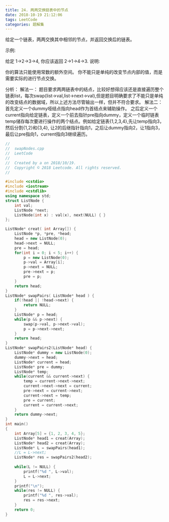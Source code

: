 ```yaml
---
title: 24. 两两交换链表中的节点
date: 2018-10-19 21:12:06
tags: LeetCode
categories: 题解集
---
```


给定一个链表，两两交换其中相邻的节点，并返回交换后的链表。

示例:

给定 1->2->3->4, 你应该返回 2->1->4->3.
说明:

你的算法只能使用常数的额外空间。
你不能只是单纯的改变节点内部的值，而是需要实际的进行节点交换。

分析：
解法一：
题目要求两两链表中的结点，比较好想得应该还是直接遍历整个链表list，每次swap(list->val,list->next->val),但是题目明确要求了不能只是单纯的改变结点的数据域，所以上述方法尽管输出一样，但并不符合要求。
解法二：
首先定义一个dummy哑结点指向head作为首结点来辅助操作。
之后定义一个current指向给定链表，定义一个前去指针pre指向dummy，定义一个临时链表temp储存每次要进行操作的两个结点。例如给定链表{1,2,3,4},先让temp指向3，然后分割{1,2}和{3,4},
让2的后继指针指向1，之后让dummy指向2，让1指向3，最后让pre指向1，current指向3继续遍历。
```cpp
//
//  swapNodes.cpp
//  LeetCode
//
//  Created by a on 2018/10/19.
//  Copyright © 2018 Leetcode. All rights reserved.
//

#include <cstdio>
#include <iostream>
#include <cstdlib>
using namespace std;
struct ListNode {
    int val;
    ListNode *next;
    ListNode(int x) : val(x), next(NULL) { }
};

ListNode* creat( int Array[]) {
    ListNode *p, *pre, *head;
    head = new ListNode(0);
    head->next = NULL;
    pre = head;
    for(int i = 0; i < 5; i++) {
        p = new ListNode(0);
        p->val = Array[i];
        p->next = NULL;
        pre->next = p;
        pre = p;
    }
    return head;
}
ListNode* swapPairs( ListNode* head ) {
    if(!head || !head->next) {
        return NULL;
    }
    ListNode* p = head;
    while(p && p->next) {
        swap(p->val, p->next->val);
        p = p->next->next;
    }
    return head;
}
ListNode* swapPairs2(ListNode* head) {
    ListNode* dummy = new ListNode(0);
    dummy->next = head;
    ListNode* current = head;
    ListNode* pre = dummy;
    ListNode* temp;
    while(current && current->next) {
        temp = current->next->next;
        current->next->next = current;
        pre->next = current->next;
        current->next = temp;
        pre = current;
        current = current->next;
    }
    return dummy->next;
}
int main()
{
    int Array[5] = {1, 2, 3, 4, 5};
    ListNode* head1 = creat(Array);
    ListNode* head2 = creat(Array);
    ListNode* L = swapPairs(head1);
    //L = L->next;
    ListNode* res = swapPairs2(head2);
    
    while(L != NULL) {
        printf("%d ", L->val);
        L = L->next;
    }
    printf("\n");
    while(res != NULL) {
        printf("%d ", res->val);
        res = res->next;
    }
    return 0;
}

```
